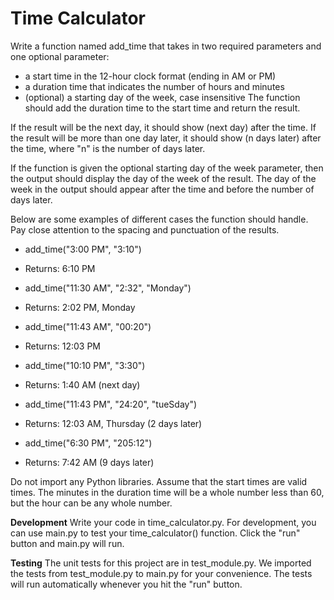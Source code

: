 # Time Calculator

Write a function named add_time that takes in two required parameters and one optional parameter:

+ a start time in the 12-hour clock format (ending in AM or PM)
+ a duration time that indicates the number of hours and minutes
+ (optional) a starting day of the week, case insensitive
The function should add the duration time to the start time and return the result.

If the result will be the next day, it should show (next day) after the time. If the result will be more than one day later, it should show (n days later) after the time, where "n" is the number of days later.

If the function is given the optional starting day of the week parameter, then the output should display the day of the week of the result. The day of the week in the output should appear after the time and before the number of days later.

Below are some examples of different cases the function should handle. Pay close attention to the spacing and punctuation of the results.

+ add_time("3:00 PM", "3:10")

+ Returns: 6:10 PM

+ add_time("11:30 AM", "2:32", "Monday")

+ Returns: 2:02 PM, Monday

+ add_time("11:43 AM", "00:20")

+ Returns: 12:03 PM

+ add_time("10:10 PM", "3:30")

+ Returns: 1:40 AM (next day)

+ add_time("11:43 PM", "24:20", "tueSday")

+ Returns: 12:03 AM, Thursday (2 days later)

+ add_time("6:30 PM", "205:12")

+ Returns: 7:42 AM (9 days later)

Do not import any Python libraries. Assume that the start times are valid times. The minutes in the duration time will be a whole number less than 60, but the hour can be any whole number.

**Development**
Write your code in time_calculator.py. For development, you can use main.py to test your time_calculator() function. Click the "run" button and main.py will run.

**Testing**
The unit tests for this project are in test_module.py. We imported the tests from test_module.py to main.py for your convenience. The tests will run automatically whenever you hit the "run" button.
